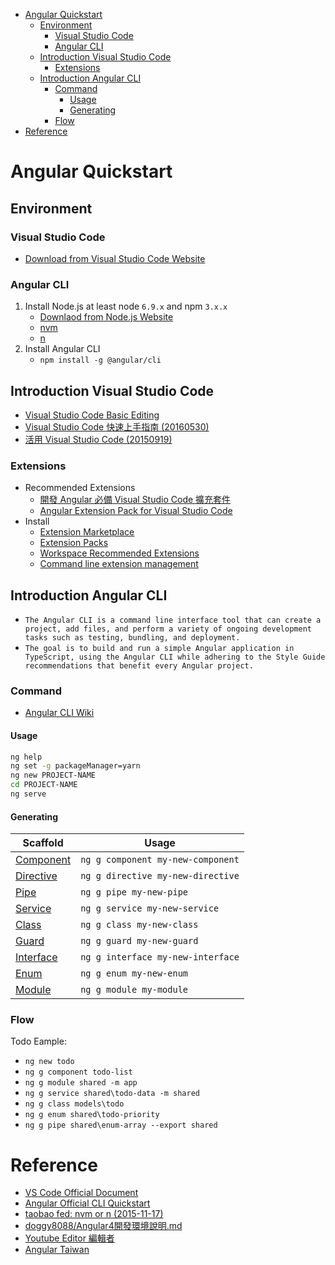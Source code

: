 
<!-- TOC -->

- [Angular Quickstart](#angular-quickstart)
  - [Environment](#environment)
    - [Visual Studio Code](#visual-studio-code)
    - [Angular CLI](#angular-cli)
  - [Introduction Visual Studio Code](#introduction-visual-studio-code)
    - [Extensions](#extensions)
  - [Introduction Angular CLI](#introduction-angular-cli)
    - [Command](#command)
      - [Usage](#usage)
      - [Generating](#generating)
    - [Flow](#flow)
- [Reference](#reference)

<!-- /TOC -->

# Angular Quickstart


## Environment


### Visual Studio Code

*  [Download from Visual Studio Code Website](https://code.visualstudio.com/download)

### Angular CLI

1. Install Node.js at least node `6.9.x` and npm `3.x.x`
    * [Downlaod from Node.js Website](https://nodejs.org/en/download/)
    * [nvm](https://github.com/creationix/nvm)
    * [n](https://github.com/tj/n)
2. Install Angular CLI
    * `npm install -g @angular/cli`


## Introduction Visual Studio Code

* [Visual Studio Code Basic Editing](https://code.visualstudio.com/docs/editor/codebasics)
* [Visual Studio Code 快速上手指南 (20160530)](https://www.slideshare.net/shengyou/visual-studio-code-62532711)
* [活用 Visual Studio Code (20150919)](https://channel9.msdn.com/Series/Mastering-Visual-Studio-Code)


### Extensions

* Recommended Extensions
  * [開發 Angular 必備 Visual Studio Code 擴充套件](https://paper.dropbox.com/doc/Angular-VSCode--Kh2w3saOyZtJSHawFoBem)
  * [Angular Extension Pack for Visual Studio Code](https://marketplace.visualstudio.com/items?itemName=doggy8088.angular-extension-pack)
* Install
  * [Extension Marketplace](https://code.visualstudio.com/docs/editor/extension-gallery#_browse-and-install-extensions)
  * [Extension Packs](https://code.visualstudio.com/docs/extensionAPI/extension-manifest#_extension-packs)
  * [Workspace Recommended Extensions](https://code.visualstudio.com/docs/editor/extension-gallery#_workspace-recommended-extensions)
  * [Command line extension management](https://code.visualstudio.com/docs/editor/extension-gallery#_command-line-extension-management)


## Introduction Angular CLI

* `The Angular CLI is a command line interface tool that can create a project, add files, and perform a variety of ongoing development tasks such as testing, bundling, and deployment.`
* `The goal is to build and run a simple Angular application in TypeScript, using the Angular CLI while adhering to the Style Guide recommendations that benefit every Angular project.`


### Command

* [Angular CLI Wiki](https://github.com/angular/angular-cli/wiki)

#### Usage

```bash
ng help
ng set -g packageManager=yarn
ng new PROJECT-NAME
cd PROJECT-NAME
ng serve
```

#### Generating

Scaffold  | Usage
---       | ---
[Component](https://github.com/angular/angular-cli/wiki/generate-component) | `ng g component my-new-component`
[Directive](https://github.com/angular/angular-cli/wiki/generate-directive) | `ng g directive my-new-directive`
[Pipe](https://github.com/angular/angular-cli/wiki/generate-pipe)           | `ng g pipe my-new-pipe`
[Service](https://github.com/angular/angular-cli/wiki/generate-service)     | `ng g service my-new-service`
[Class](https://github.com/angular/angular-cli/wiki/generate-class)         | `ng g class my-new-class`
[Guard](https://github.com/angular/angular-cli/wiki/generate-guard)         | `ng g guard my-new-guard`
[Interface](https://github.com/angular/angular-cli/wiki/generate-interface) | `ng g interface my-new-interface`
[Enum](https://github.com/angular/angular-cli/wiki/generate-enum)           | `ng g enum my-new-enum`
[Module](https://github.com/angular/angular-cli/wiki/generate-module)       | `ng g module my-module`


### Flow

Todo Eample:

* `ng new todo`
* `ng g component todo-list`
* `ng g module shared -m app`
* `ng g service shared\todo-data -m shared`
* `ng g class models\todo`
* `ng g enum shared\todo-priority`
* `ng g pipe shared\enum-array --export shared`



# Reference

* [VS Code Official Document](https://code.visualstudio.com/docs)
* [Angular Official CLI Quickstart](https://angular.io/docs/ts/latest/cli-quickstart.html)
* [taobao fed: nvm or n (2015-11-17)](http://taobaofed.org/blog/2015/11/17/nvm-or-n/)
* [doggy8088/Angular4開發環境說明.md](https://gist.github.com/doggy8088/15e434b43992cf25a78700438743774a)
* [Youtube Editor 編輯者](https://www.youtube.com/channel/UC8-c0VKKqkG_aPe0RG3SF0A)
* [Angular Taiwan](https://forum.angular.tw)
